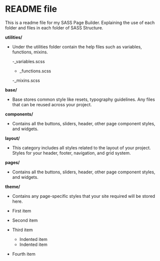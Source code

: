 # README file 
This is a readme file for my SASS Page Builder. Explaining  the use of each folder and files in each folder of SASS Structure.

**utilities/** 
- Under the utilities folder contain the help files such as variables, functions, mixins.
    
   -_variables.scss
	
   - _functions.scss
	
	-_mixins.scss

**base/**
- Base stores common style like resets, typography guidelines. Any files that can be reused across your project.

**components/**
- Contains all the buttons, sliders, header, other page component styles, and widgets.

**layout/**
- This category includes all styles related to the layout of your project. Styles for your header, footer, navigation, and grid system.

**pages/**
- Contains all the buttons, sliders, header, other page component styles, and widgets.

**theme/**
- Contains any page-specific styles that your site required will be stored here.

- First item
- Second item
- Third item
    - Indented item
    - Indented item
- Fourth item